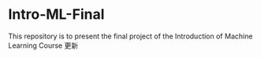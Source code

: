 # Intro-ML-Final
This repository is to present the final project of the Introduction of Machine Learning Course
更新

